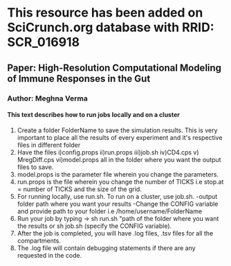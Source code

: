 # This resource has been added on SciCrunch.org database with RRID: SCR_016918
## Paper: High-Resolution Computational Modeling of Immune Responses in the Gut
### Author: Meghna Verma
#### This text describes how to run jobs locally and on a cluster

1. Create a folder FolderName to save the simulation results. This is very important to place all the results of every experiment and it's respective files in different folder
2. Have the files 
	i)config.props
	ii)run.props
	iii)job.sh
	iv)CD4.cps
	v) MregDiff.cps
	vi)model.props all in the folder where you want the output files to save.
3. model.props is the parameter file wherein you change the parameters. 
4. run.props is the file wherein you change the number of TICKS i.e stop.at = number of TICKS and the size of the grid. 
5. For running locally, use run.sh.
   To run on a cluster, use job.sh.
	-output folder path where you want your results
	-Change the CONFIG variable and provide path to your folder i.e /home/username/FolderName
6. Run your job by typing -> sh run.sh "path of the folder where you want the results or sh job.sh (specify the CONFIG variable).
7. After the job is completed, you will have .log files, .tsv files for all the compartments.
8. The .log file will contain debugging statements if there are any requested in the code.
